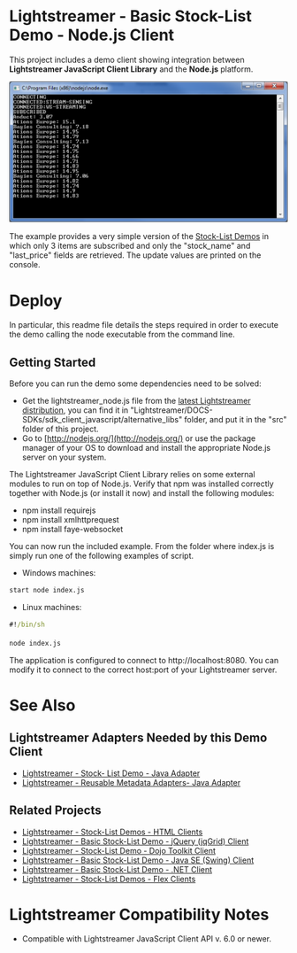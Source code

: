 # Lightstreamer - Basic Stock-List Demo - Node.js Client #

<!-- START DESCRIPTION lightstreamer-example-stocklist-client-node -->

This project includes a demo client showing integration between <b>Lightstreamer JavaScript Client Library</b> and the <b>Node.js</b> platform.<br>

![Screenshot](screen_node_large.png)<br>

The example provides a very simple version of the [Stock-List Demos](https://github.com/Weswit/Lightstreamer-example-Stocklist-client-javascript) in which only 3 items are subscribed and only the "stock_name" and "last_price" fields are retrieved. The update values are printed on the console.

# Deploy #

In particular, this readme file details the steps required in order to execute the demo calling the node executable from the command line.

## Getting Started ##

Before you can run the demo some dependencies need to be solved:

* Get the lightstreamer_node.js file from the [latest Lightstreamer distribution](http://www.lightstreamer.com/download), you can find it in "Lightstreamer/DOCS-SDKs/sdk_client_javascript/alternative_libs" folder, and put it in the "src" folder of this project.
* Go to [http://nodejs.org/](http://nodejs.org/) or use the package manager of your OS to download and install the appropriate Node.js server on your system.
  
The Lightstreamer JavaScript Client Library relies on some external modules to run on top of Node.js. Verify that npm was installed correctly together with Node.js (or install it now) and install the following modules:
* npm install requirejs
* npm install xmlhttprequest
* npm install faye-websocket

<!-- END DESCRIPTION lightstreamer-example-stocklist-client-node -->
    
You can now run the included example. From the folder where index.js is simply run one of the following examples of script.
* Windows machines:<br>

```sh
start node index.js
``` 

* Linux machines:<br>

```cmd
#!/bin/sh

node index.js
```

The application is configured to connect to http://localhost:8080. You can modify it to connect to the correct host:port of your Lightstreamer server.

# See Also #

## Lightstreamer Adapters Needed by this Demo Client ##

<!-- START RELATED_ENTRIES -->
* [Lightstreamer - Stock- List Demo - Java Adapter](https://github.com/Weswit/Lightstreamer-example-Stocklist-adapter-java)
* [Lightstreamer - Reusable Metadata Adapters- Java Adapter](https://github.com/Weswit/Lightstreamer-example-ReusableMetadata-adapter-java)

<!-- END RELATED_ENTRIES -->

## Related Projects ##

* [Lightstreamer - Stock-List Demos - HTML Clients](https://github.com/Weswit/Lightstreamer-example-Stocklist-client-javascript)
* [Lightstreamer - Basic Stock-List Demo - jQuery (jqGrid) Client](https://github.com/Weswit/Lightstreamer-example-StockList-client-jquery)
* [Lightstreamer - Stock-List Demo - Dojo Toolkit Client](https://github.com/Weswit/Lightstreamer-example-StockList-client-dojo)
* [Lightstreamer - Basic Stock-List Demo - Java SE (Swing) Client](https://github.com/Weswit/Lightstreamer-example-StockList-client-java)
* [Lightstreamer - Basic Stock-List Demo - .NET Client](https://github.com/Weswit/Lightstreamer-example-StockList-client-dotnet)
* [Lightstreamer - Stock-List Demos - Flex Clients](https://github.com/Weswit/Lightstreamer-example-StockList-client-flex)

# Lightstreamer Compatibility Notes #

- Compatible with Lightstreamer JavaScript Client API v. 6.0 or newer.
